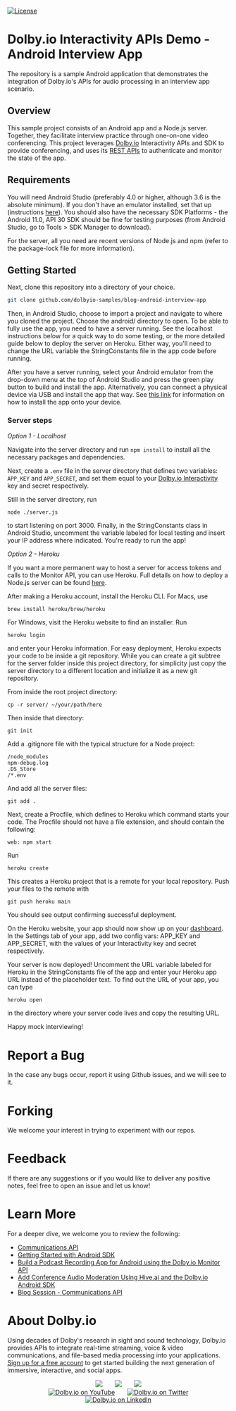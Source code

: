 [![License](https://img.shields.io/github/license/dolbyio-samples/blog-android-audio-recording-examples)](LICENSE)

# Dolby.io Interactivity APIs Demo - Android Interview App
The repository is a sample Android application that demonstrates the integration of Dolby.io's APIs for audio processing in an interview app scenario. 

## Overview
This sample project consists of an Android app and a Node.js server. Together, they facilitate interview practice through one-on-one video conferencing. This project leverages [Dolby.io](dolby.io) Interactivity APIs and SDK to provide conferencing, and uses its [REST APIs](https://dolby.io/developers/interactivity-apis/reference/rest-apis/authentication) to authenticate and monitor the state of the app. 

## Requirements

You will need Android Studio (preferably 4.0 or higher, although 3.6 is the absolute minimum). If you don't have an emulator installed, set that up (instructions [here](https://developer.android.com/studio/run/managing-avds)). You should also have the necessary SDK Platforms - the Android 11.0, API 30 SDK should be fine for testing purposes (from Android Studio, go to Tools > SDK Manager to download).

For the server, all you need are recent versions of Node.js and npm (refer to the package-lock file for more information). 

## Getting Started

Next, clone this repository into a directory of your choice. 

```bash
git clone github.com/dolbyio-samples/blog-android-interview-app
```

Then, in Android Studio, choose to import a project and navigate to where you cloned the project. Choose the android/ directory to open. To be able to fully use the app, you need to have a server running. See the localhost instructions below for a quick way to do some testing, or the more detailed guide below to deploy the server on Heroku. Either way, you'll need to change the URL variable the StringConstants file in the app code before running.  

After you have a server running, select your Android emulator from the drop-down menu at the top of Android Studio and press the green play button to build and install the app. Alternatively, you can connect a physical device via USB and install the app that way. See [this link](https://developer.android.com/studio/debug/dev-options) for information on how to install the app onto your device. 


### Server steps

*Option 1 - Localhost*

Navigate into the server directory and run ```npm install``` to install all the necessary packages and dependencies. 

Next, create a ```.env``` file in the server directory that defines two variables: ```APP_KEY``` and ```APP_SECRET```, and set them equal to your [Dolby.io Interactivity](https://dolby.io/developers/interactivity-apis/overview/introduction) key and secret respectively. 

Still in the server directory, run 
```bash
node ./server.js
```   

to start listening on port 3000. Finally, in the StringConstants class in Android Studio, uncomment the variable labeled for local testing and insert your IP address where indicated. You're ready to run the app! 

*Option 2 - Heroku*

If you want a more permanent way to host a server for access tokens and calls to the Monitor API, you can use Heroku. Full details on how to deploy a Node.js server can be found [here](https://devcenter.heroku.com/articles/deploying-nodejs). 

After making a Heroku account, install the Heroku CLI. For Macs, use 

```
brew install heroku/brew/heroku
```

For Windows, visit the Heroku website to find an installer. Run 

``` 
heroku login
``` 

and enter your Heroku information. For easy deployment, Heroku expects 
your code to be inside a git repository. While you can create a git subtree for the server folder inside this project directory, for simplicity just copy the server directory to a different location and initialize it as a new git repository. 

From inside the root project directory: 
```
cp -r server/ ~/your/path/here
```

Then inside that directory: 

```
git init
``` 

Add a .gitignore file with the typical structure for a Node project:

```
/node_modules
npm-debug.log
.DS_Store
/*.env
```

And add all the server files:

```
git add .
```

Next, create a Procfile, which defines to Heroku which command starts your code. The Procfile should not have a file extension, and should contain the following: 

```
web: npm start
```

Run 

``` 
heroku create
``` 

This creates a Heroku project that is a remote for your local repository. Push your files to the remote with 

```
git push heroku main
``` 

You should see output confirming successful deployment. 

On the Heroku website, your app should now show up on your [dashboard](https://dashboard.heroku.com/apps). In the Settings tab of your app, 
add two config vars: APP_KEY and APP_SECRET, with the values of your Interactivity key and secret respectively. 

Your server is now deployed! Uncomment the URL variable labeled for Heroku in the StringConstants file of the app and enter your Heroku app URL instead of the placeholder text. To find out the URL of your app, you can type 

``` 
heroku open
```

in the directory where your server code lives and copy the resulting URL. 

Happy mock interviewing!

# Report a Bug 
In the case any bugs occur, report it using Github issues, and we will see to it. 

# Forking
We welcome your interest in trying to experiment with our repos. 

# Feedback 
If there are any suggestions or if you would like to deliver any positive notes, feel free to open an issue and let us know!

# Learn More
For a deeper dive, we welcome you to review the following:
 - [Communications API](https://docs.dolby.io/communications-apis/docs)
 - [Getting Started with Android SDK](https://docs.dolby.io/communications-apis/docs/getting-started-with-android)
 - [Build a Podcast Recording App for Android using the Dolby.io Monitor API](https://dolby.io/blog/build-a-podcast-recording-app-for-android-using-the-dolby-io-monitor-api/)
 - [Add Conference Audio Moderation Using Hive.ai and the Dolby.io Android SDK](https://dolby.io/blog/add-conference-audio-moderation-using-hive-ai-and-the-dolby-io-android-sdk/)
 - [Blog Session - Communications API](https://dolby.io/blog/category/communications/)

# About Dolby.io

Using decades of Dolby's research in sight and sound technology, Dolby.io provides APIs to integrate real-time streaming, voice & video communications, and file-based media processing into your applications. [Sign up for a free account](https://dashboard.dolby.io/signup/) to get started building the next generation of immersive, interactive, and social apps.

<div align="center">
  <a href="https://dolby.io/" target="_blank"><img src="https://img.shields.io/badge/Dolby.io-0A0A0A?style=for-the-badge&logo=dolby&logoColor=white"/></a>
&nbsp; &nbsp; &nbsp;
  <a href="https://docs.dolby.io/" target="_blank"><img src="https://img.shields.io/badge/Dolby.io-Docs-0A0A0A?style=for-the-badge&logoColor=white"/></a>
&nbsp; &nbsp; &nbsp;
  <a href="https://dolby.io/blog/category/developer/" target="_blank"><img src="https://img.shields.io/badge/Dolby.io-Blog-0A0A0A?style=for-the-badge&logoColor=white"/></a>
</div>

<div align="center">
&nbsp; &nbsp; &nbsp;
  <a href="https://youtube.com/@dolbyio" target="_blank"><img src="https://img.shields.io/badge/YouTube-red?style=flat-square&logo=youtube&logoColor=white" alt="Dolby.io on YouTube"/></a>
&nbsp; &nbsp; &nbsp; 
  <a href="https://twitter.com/dolbyio" target="_blank"><img src="https://img.shields.io/badge/Twitter-blue?style=flat-square&logo=twitter&logoColor=white" alt="Dolby.io on Twitter"/></a>
&nbsp; &nbsp; &nbsp;
  <a href="https://www.linkedin.com/company/dolbyio/" target="_blank"><img src="https://img.shields.io/badge/LinkedIn-0077B5?style=flat-square&logo=linkedin&logoColor=white" alt="Dolby.io on LinkedIn"/></a>
</div>

